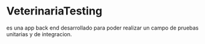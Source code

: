 # VeterinariaTesting
es una app back end desarrollado para poder realizar un campo  de pruebas unitarias y de integracion.
